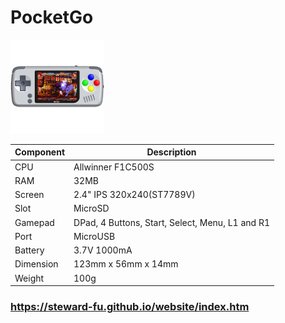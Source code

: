 # PocketGo
![Alt text](imgs/main.jpg)
  
|Component|Description                                    |
|---------|-----------------------------------------------|
|CPU      |Allwinner F1C500S                              |
|RAM      |32MB                                           |
|Screen   |2.4" IPS 320x240(ST7789V)                      |
|Slot     |MicroSD                                        |
|Gamepad  |DPad, 4 Buttons, Start, Select, Menu, L1 and R1|
|Port     |MicroUSB                                       |
|Battery  |3.7V 1000mA                                    |
|Dimension|123mm x 56mm x 14mm                            |
|Weight   |100g                                           |
  
### https://steward-fu.github.io/website/index.htm

